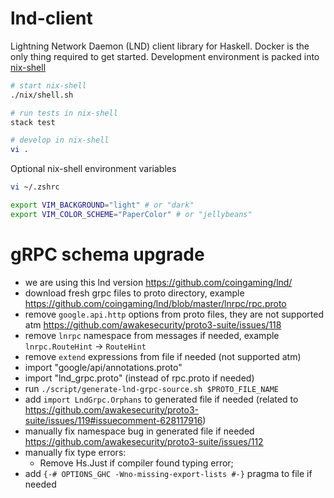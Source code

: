 # lnd-client

Lightning Network Daemon (LND) client library for Haskell. Docker is the only thing required to get started. Development environment is packed into [nix-shell](https://nixos.org/nixos/nix-pills/developing-with-nix-shell.html)

```bash
# start nix-shell
./nix/shell.sh

# run tests in nix-shell
stack test

# develop in nix-shell
vi .
```

Optional nix-shell environment variables

```bash
vi ~/.zshrc

export VIM_BACKGROUND="light" # or "dark"
export VIM_COLOR_SCHEME="PaperColor" # or "jellybeans"
```

# gRPC schema upgrade

- we are using this lnd version https://github.com/coingaming/lnd/
- download fresh grpc files to proto directory, example https://github.com/coingaming/lnd/blob/master/lnrpc/rpc.proto
- remove `google.api.http` options from proto files, they are not supported atm https://github.com/awakesecurity/proto3-suite/issues/118
- remove `lnrpc` namespace from messages if needed, example `lnrpc.RouteHint` -> `RouteHint`
- remove `extend` expressions from file if needed (not supported atm)
- import "google/api/annotations.proto"
- import "lnd_grpc.proto" (instead of rpc.proto if needed)
- run `./script/generate-lnd-grpc-source.sh $PROTO_FILE_NAME`
- add `import LndGrpc.Orphans` to generated file if needed (related to https://github.com/awakesecurity/proto3-suite/issues/119#issuecomment-628117916)
- manually fix namespace bug in generated file if needed https://github.com/awakesecurity/proto3-suite/issues/112
- manually fix type errors:
  - Remove Hs.Just if compiler found typing error;
- add `{-# OPTIONS_GHC -Wno-missing-export-lists #-}` pragma to file if needed
